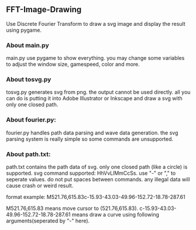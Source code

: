 ## FFT-Image-Drawing
Use Discrete Fourier Transform to draw a svg image and display the result using pygame.

### About main.py
main.py use pygame to show everything.
you may change some variables to adjust the window size, gamespeed, color and more.

### About tosvg.py
tosvg.py generates svg from png.
the output cannot be used directly.
all you can do is putting it into Adobe Illustrator or Inkscape and draw a svg with only one closed path.

### About fourier.py:
fourier.py handles path data parsing and wave data generation.
the svg parsing system is really simple so some commands are unsupported.

### About path.txt:
path.txt contains the path data of svg.
only one closed path (like a circle) is supported.
svg command supported: HhVvLlMmCcSs.
use "-" or "," to seperate values. do not put spaces between commands.
any illegal data will cause crash or weird result.

format example:
M521.76,615.83c-15.93-43.03-49.96-152.72-18.78-287.61

M521.76,615.83 means move cursor to (521.76,615.83).
c-15.93-43.03-49.96-152.72-18.78-287.61 means draw a curve using following arguments(seperated by "-" here). 